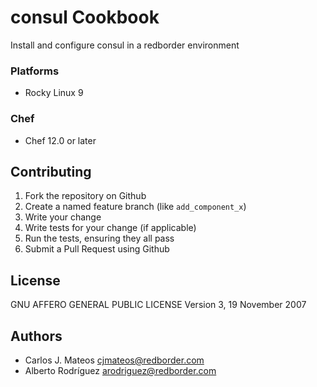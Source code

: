 # consul Cookbook

Install and configure consul in a redborder environment

### Platforms

- Rocky Linux 9

### Chef

- Chef 12.0 or later

## Contributing

1. Fork the repository on Github
2. Create a named feature branch (like `add_component_x`)
3. Write your change
4. Write tests for your change (if applicable)
5. Run the tests, ensuring they all pass
6. Submit a Pull Request using Github

## License
GNU AFFERO GENERAL PUBLIC LICENSE
Version 3, 19 November 2007

## Authors
- Carlos J. Mateos <cjmateos@redborder.com>
- Alberto Rodríguez <arodriguez@redborder.com>

